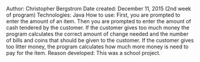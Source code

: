 Author: Christopher Bergstrom
Date created: December 11, 2015 (2nd week of program)
Technologies: Java
How to use: First, you are prompted to enter the amount of an item. Then you are prompted to enter the amount of cash tendered by the customer. If the customer gives too much money the program calculates the correct amount of change needed and the number of bills and coins that should be given to the customer. If the customer gives too litter money, the program calculates how much more money is need to pay for the item.
Reason developed: This was a school project.

